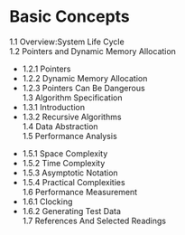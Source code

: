 # Basic Concepts
1.1 Overview:System Life Cycle<br/>
1.2 Pointers and Dynamic Memory Allocation<br/>
-  1.2.1 Pointers<br/>
-  1.2.2 Dynamic Memory Allocation<br/>
-  1.2.3 Pointers Can Be Dangerous<br/>
1.3 Algorithm Specification<br/>
- 1.3.1 Introduction<br/>
-	1.3.2 Recursive Algorithms<br/>
1.4 Data Abstraction<br/>
1.5 Performance Analysis<br/>
*	1.5.1 Space Complexity<br/>
*	1.5.2 Time Complexity<br/>
*	1.5.3 Asymptotic Notation<br/>
*	1.5.4 Practical Complexities<br/>
1.6 Performance Measurement<br/>
*	1.6.1 Clocking<br/>
*	1.6.2 Generating Test Data<br/>
1.7 References And Selected Readings<br/>
